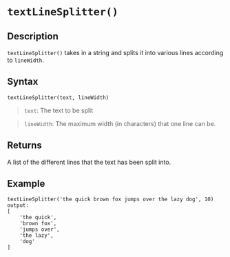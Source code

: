# `textLineSplitter()`

## Description
`textLineSplitter()` takes in a string and splits it into various lines according to `lineWidth`.

## Syntax
`textLineSplitter(text, lineWidth)`
> `text`: The text to be split

> `lineWidth`: The maximum width (in characters) that one line can be.

## Returns
A list of the different lines that the text has been split into.

## Example
```
textLineSplitter('the quick brown fox jumps over the lazy dog', 10)
output:
[
    'the quick',
    'brown fox',
    'jumps over',
    'the lazy',
    'dog'
]
```
